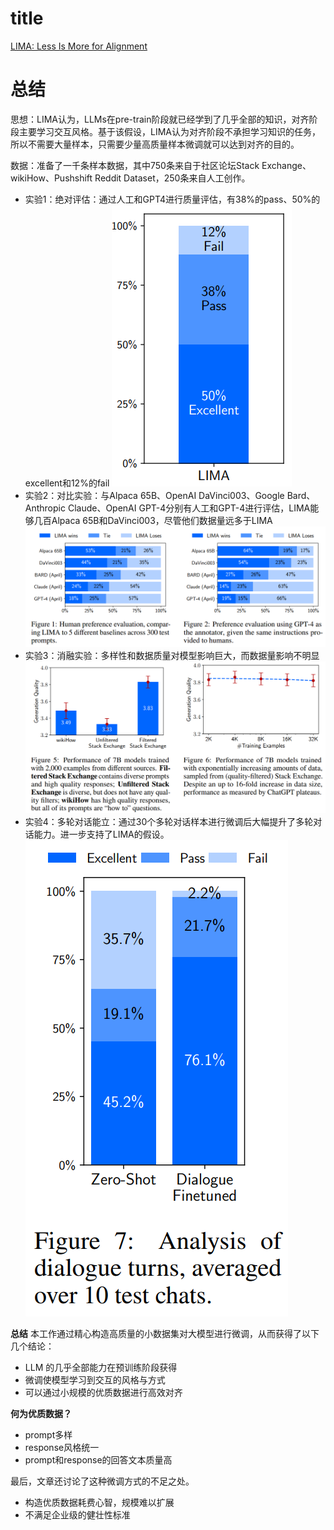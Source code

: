 # title

[LIMA: Less Is More for Alignment](https://arxiv.org/pdf/2305.11206.pdf)

# 总结

思想：LIMA认为，LLMs在pre-train阶段就已经学到了几乎全部的知识，对齐阶段主要学习交互风格。基于该假设，LIMA认为对齐阶段不承担学习知识的任务，所以不需要大量样本，只需要少量高质量样本微调就可以达到对齐的目的。

数据：准备了一千条样本数据，其中750条来自于社区论坛Stack Exchange、wikiHow、Pushshift Reddit Dataset，250条来自人工创作。

- 实验1：绝对评估：通过人工和GPT4进行质量评估，有38%的pass、50%的excellent和12%的fail
![Alt text](image.png)
- 实验2：对比实验：与Alpaca 65B、OpenAI DaVinci003、Google Bard、Anthropic Claude、OpenAI GPT-4分别有人工和GPT-4进行评估，LIMA能够几百Alpaca 65B和DaVinci003，尽管他们数据量远多于LIMA
![Alt text](image-1.png)
- 实验3：消融实验：多样性和数据质量对模型影响巨大，而数据量影响不明显
![Alt text](image-2.png)
- 实验4：多轮对话能立：通过30个多轮对话样本进行微调后大幅提升了多轮对话能力。进一步支持了LIMA的假设。
![Alt text](image-3.png)

**总结**
本工作通过精心构造高质量的小数据集对大模型进行微调，从而获得了以下几个结论：

- LLM 的几乎全部能力在预训练阶段获得
- 微调使模型学习到交互的风格与方式
- 可以通过小规模的优质数据进行高效对齐

**何为优质数据？**

- prompt多样
- response风格统一
- prompt和response的回答文本质量高

最后，文章还讨论了这种微调方式的不足之处。

- 构造优质数据耗费心智，规模难以扩展
- 不满足企业级的健壮性标准
